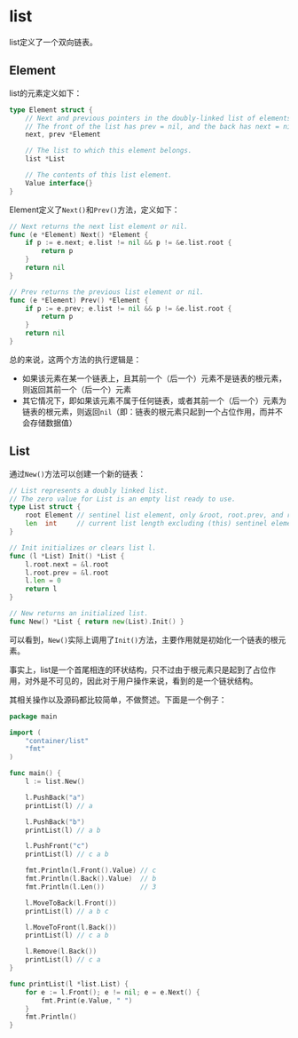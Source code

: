 # list

list定义了一个双向链表。

## Element

list的元素定义如下：

```go
type Element struct {
    // Next and previous pointers in the doubly-linked list of elements.
    // The front of the list has prev = nil, and the back has next = nil.
    next, prev *Element

    // The list to which this element belongs.
    list *List

    // The contents of this list element.
    Value interface{}
}
```

Element定义了`Next()`和`Prev()`方法，定义如下：

```go
// Next returns the next list element or nil.
func (e *Element) Next() *Element {
    if p := e.next; e.list != nil && p != &e.list.root {
        return p
    }
    return nil
}

// Prev returns the previous list element or nil.
func (e *Element) Prev() *Element {
    if p := e.prev; e.list != nil && p != &e.list.root {
        return p
    }
    return nil
}
```

总的来说，这两个方法的执行逻辑是：

- 如果该元素在某一个链表上，且其前一个（后一个）元素不是链表的根元素，则返回其前一个（后一个）元素
- 其它情况下，即如果该元素不属于任何链表，或者其前一个（后一个）元素为链表的根元素，则返回`nil`（即：链表的根元素只起到一个占位作用，而并不会存储数据值）

## List

通过`New()`方法可以创建一个新的链表：

```go
// List represents a doubly linked list.
// The zero value for List is an empty list ready to use.
type List struct {
    root Element // sentinel list element, only &root, root.prev, and root.next are used
    len  int     // current list length excluding (this) sentinel element
}

// Init initializes or clears list l.
func (l *List) Init() *List {
    l.root.next = &l.root
    l.root.prev = &l.root
    l.len = 0
    return l
}

// New returns an initialized list.
func New() *List { return new(List).Init() }
```

可以看到，`New()`实际上调用了`Init()`方法，主要作用就是初始化一个链表的根元素。

事实上，list是一个首尾相连的环状结构，只不过由于根元素只是起到了占位作用，对外是不可见的，因此对于用户操作来说，看到的是一个链状结构。

其相关操作以及源码都比较简单，不做赘述。下面是一个例子：

```go
package main

import (
    "container/list"
    "fmt"
)

func main() {
    l := list.New()

    l.PushBack("a")
    printList(l) // a

    l.PushBack("b")
    printList(l) // a b

    l.PushFront("c")
    printList(l) // c a b

    fmt.Println(l.Front().Value) // c
    fmt.Println(l.Back().Value)  // b
    fmt.Println(l.Len())         // 3

    l.MoveToBack(l.Front())
    printList(l) // a b c

    l.MoveToFront(l.Back())
    printList(l) // c a b

    l.Remove(l.Back())
    printList(l) // c a
}

func printList(l *list.List) {
    for e := l.Front(); e != nil; e = e.Next() {
        fmt.Print(e.Value, " ")
    }
    fmt.Println()
}
```
